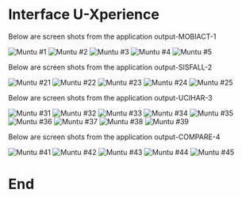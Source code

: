 # Interface U-Xperience

Below are screen shots from the application output-MOBIACT-1   

![ Muntu #1 ](https://github.com/LINOSNCHENA/Book-Chapter-June-2022/blob/master/uXViews/A1.png)
![ Muntu #2 ](https://github.com/LINOSNCHENA/Book-Chapter-June-2022/blob/master/uXViews/A2.png)
![ Muntu #3 ](https://github.com/LINOSNCHENA/Book-Chapter-June-2022/blob/master/uXViews/A3.png)
![ Muntu #4 ](https://github.com/LINOSNCHENA/Book-Chapter-June-2022/blob/master/uXViews/A4.png)
![ Muntu #5 ](https://github.com/LINOSNCHENA/Book-Chapter-June-2022/blob/master/uXViews/A5.png)

Below are screen shots from the application output-SISFALL-2

![ Muntu #21 ](https://github.com/LINOSNCHENA/Book-Chapter-June-2022/blob/master/uXViews/B1.png)
![ Muntu #22 ](https://github.com/LINOSNCHENA/Book-Chapter-June-2022/blob/master/uXViews/B2.png)
![ Muntu #23 ](https://github.com/LINOSNCHENA/Book-Chapter-June-2022/blob/master/uXViews/B3.png)
![ Muntu #24 ](https://github.com/LINOSNCHENA/Book-Chapter-June-2022/blob/master/uXViews/B4.png)
![ Muntu #25 ](https://github.com/LINOSNCHENA/Book-Chapter-June-2022/blob/master/uXViews/B5.png)


Below are screen shots from the application output-UCIHAR-3

![ Muntu #31 ](https://github.com/LINOSNCHENA/Book-Chapter-June-2022/blob/master/uXViews/C1.png)
![ Muntu #32 ](https://github.com/LINOSNCHENA/Book-Chapter-June-2022/blob/master/uXViews/C2.png)
![ Muntu #33 ](https://github.com/LINOSNCHENA/Book-Chapter-June-2022/blob/master/uXViews/C3.png)
![ Muntu #34 ](https://github.com/LINOSNCHENA/Book-Chapter-June-2022/blob/master/uXViews/C4.png)
![ Muntu #35 ](https://github.com/LINOSNCHENA/Book-Chapter-June-2022/blob/master/uXViews/C5.png)
![ Muntu #36 ](https://github.com/LINOSNCHENA/Book-Chapter-June-2022/blob/master/uXViews/V1.png)
![ Muntu #37 ](https://github.com/LINOSNCHENA/Book-Chapter-June-2022/blob/master/uXViews/V2.png)
![ Muntu #38 ](https://github.com/LINOSNCHENA/Book-Chapter-June-2022/blob/master/uXViews/V3.png)
![ Muntu #39 ](https://github.com/LINOSNCHENA/Book-Chapter-June-2022/blob/master/uXViews/Vh1.png)

Below are screen shots from the application output-COMPARE-4

![ Muntu #41 ](https://github.com/LINOSNCHENA/Book-Chapter-June-2022/blob/master/uXViews/A1.png)
![ Muntu #42 ](https://github.com/LINOSNCHENA/Book-Chapter-June-2022/blob/master/uXViews/A2.png)
![ Muntu #43 ](https://github.com/LINOSNCHENA/Book-Chapter-June-2022/blob/master/uXViews/4Compare1.png)
![ Muntu #44 ](https://github.com/LINOSNCHENA/Book-Chapter-June-2022/blob/master/uXViews/4Compare2.png)
![ Muntu #45 ](https://github.com/LINOSNCHENA/Book-Chapter-June-2022/blob/master/uXViews/4Compare3.png)


# End
